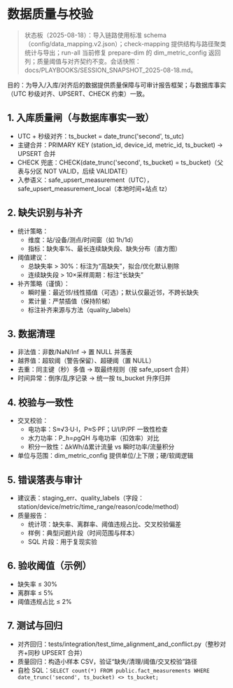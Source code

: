 # 数据质量与校验

> 状态板（2025-08-18）：导入链路使用标准 schema（config/data_mapping.v2.json）；check-mapping 提供结构与路径聚类统计与导出；run-all 当前修复 prepare-dim 的 dim_metric_config 返回列；质量阈值与对齐契约不变。会话快照：docs/PLAYBOOKS/SESSION_SNAPSHOT_2025-08-18.md。

目的：为导入/入库/对齐后的数据提供质量保障与可审计报告框架；与数据库事实（UTC 秒级对齐、UPSERT、CHECK 约束）一致。

## 1. 入库质量闸（与数据库事实一致）

- UTC + 秒级对齐：ts_bucket = date_trunc('second', ts_utc)
- 主键合并：PRIMARY KEY (station_id, device_id, metric_id, ts_bucket) → UPSERT 合并
- CHECK 兜底：CHECK(date_trunc('second', ts_bucket) = ts_bucket)（父表与分区 NOT VALID，后续 VALIDATE）
- 入参语义：safe_upsert_measurement（UTC），safe_upsert_measurement_local（本地时间+站点 tz）

## 2. 缺失识别与补齐

- 统计策略：
  - 维度：站/设备/测点/时间窗（如 1h/1d）
  - 指标：缺失率%、最长连续缺失段、缺失分布（直方图）
- 阈值建议：
  - 总缺失率 > 30%：标注为“高缺失”，拟合/优化默认剔除
  - 连续缺失段 > 10×采样周期：标注“长缺失”
- 补齐策略（谨慎）：
  - 瞬时量：最近邻/线性插值（可选）；默认仅最近邻，不跨长缺失
  - 累计量：严禁插值（保持阶梯）
  - 标注补齐来源与方法（quality_labels）

## 3. 数据清理

- 非法值：非数/NaN/Inf → 置 NULL 并落表
- 越界值：超软阈（警告保留）、超硬阈（置 NULL）
- 去重：同主键（秒）多值 → 取最终规则（按 safe_upsert 合并）
- 时间异常：倒序/乱序记录 → 统一按 ts_bucket 升序归并

## 4. 校验与一致性

- 交叉校验：
  - 电功率：S≈√3·U·I，P≈S·PF；U/I/P/PF 一致性检查
  - 水力功率：P_h=ρgQH 与电功率（扣效率）对比
  - 积分一致性：ΔkWh/Δ累计流量 vs 瞬时功率/流量积分
- 单位与范围：dim_metric_config 提供单位/上下限；硬/软阈逻辑

## 5. 错误落表与审计

- 建议表：staging_err、quality_labels（字段：station/device/metric/time_range/reason/code/method）
- 质量报告：
  - 统计项：缺失率、离群率、阈值违规占比、交叉校验偏差
  - 样例：典型问题片段（时间范围与样本）
  - SQL 片段：用于复现实验

## 6. 验收阈值（示例）

- 缺失率 ≤ 30%
- 离群率 ≤ 5%
- 阈值违规占比 ≤ 2%

## 7. 测试与回归

- 对齐回归：tests/integration/test_time_alignment_and_conflict.py（整秒对齐+同秒 UPSERT 合并）
- 质量回归：构造小样本 CSV，验证“缺失/清理/阈值/交叉校验”路径
- 自检 SQL：`SELECT count(*) FROM public.fact_measurements WHERE date_trunc('second', ts_bucket) <> ts_bucket;`
